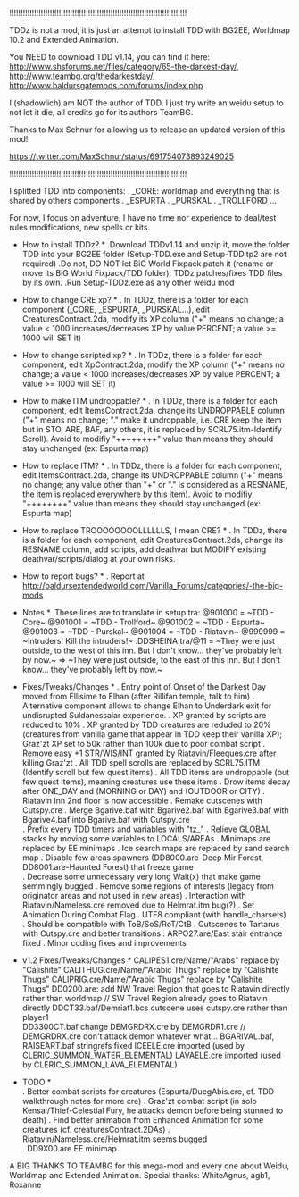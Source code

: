 
!!!!!!!!!!!!!!!!!!!!!!!!!!!!!!!!!!!!!!!!!!!!!!!!!!!!!!!!!!!!!!!!!!!!!!!!!!!!!!!

TDDz is not a mod, it is just an attempt to install TDD with BG2EE, Worldmap 10.2 and Extended Animation.

You NEED to download TDD v1.14, you can find it here: http://www.shsforums.net/files/category/65-the-darkest-day/, http://www.teambg.org/thedarkestday/, http://www.baldursgatemods.com/forums/index.php

I (shadowlich) am NOT the author of TDD, I just try write an weidu setup to not let it die, all credits go for its authors TeamBG.

Thanks to Max Schnur for allowing us to release an updated version of this mod!

https://twitter.com/MaxSchnur/status/691754073893249025

!!!!!!!!!!!!!!!!!!!!!!!!!!!!!!!!!!!!!!!!!!!!!!!!!!!!!!!!!!!!!!!!!!!!!!!!!!!!!!!


I splitted TDD into components:
    . _CORE: worldmap and everything that is shared by others components
    . _ESPURTA
    . _PURSKAL
    . _TROLLFORD
    ...

For now, I focus on adventure, I have no time nor experience to deal/test rules modifications, new spells or kits.

* How to install TDDz? *
    .Download TDDv1.14 and unzip it, move the folder TDD into your BG2EE folder (Setup-TDD.exe and Setup-TDD.tp2 are not required)
    .Do not, DO NOT let BiG World Fixpack patch it (rename or move its BiG World Fixpack/TDD folder); TDDz patches/fixes TDD files by its own.
    .Run Setup-TDDz.exe as any other weidu mod
    
* How to change CRE xp? *
	. In TDDz, there is a folder for each component (_CORE, _ESPURTA, _PURSKAL...), edit CreaturesContract.2da, modify its XP column ("+" means no change; a value < 1000 increases/decreases XP by value PERCENT; a value >= 1000 will SET it)
	
* How to change scripted xp? *
	. In TDDz, there is a folder for each component, edit XpContract.2da, modify the XP column ("+" means no change; a value < 1000 increases/decreases XP by value PERCENT; a value >= 1000 will SET it)

* How to make ITM undroppable? *
	. In TDDz, there is a folder for each component, edit ItemsContract.2da, change its UNDROPPABLE column ("+" means no change; "." make it undroppable, i.e. CRE keep the item but in STO, ARE, BAF, any others, it is replaced by SCRL75.itm-Identify Scroll). Avoid to modifiy "++++++++" value than means they should stay unchanged (ex: Espurta map)

* How to replace ITM? *
	. In TDDz, there is a folder for each component, edit ItemsContract.2da, change its UNDROPPABLE column ("+" means no change; any value other than "+" or "." is considered as a RESNAME, the item is replaced everywhere by this item). Avoid to modifiy "++++++++" value than means they should stay unchanged (ex: Espurta map)
	
* How to replace TROOOOOOOOLLLLLLS, I mean CRE? *
	. In TDDz, there is a folder for each component, edit CreaturesContract.2da, change its RESNAME column, add scripts, add deathvar but MODIFY existing deathvar/scripts/dialog at your own risks.
	
* How to report bugs? *	
	. Report at http://baldursextendedworld.com/Vanilla_Forums/categories/-the-big-mods    

* Notes *
    .These lines are to translate in setup.tra:
        @901000 = ~TDD - Core~
        @901001 = ~TDD - Trollford~
        @901002 = ~TDD - Espurta~ 
        @901003 = ~TDD - Purskal~ 
        @901004 = ~TDD - Riatavin~ 
        @999999 = ~Intruders! Kill the intruders!~
	.DDSHEINA.tra/@11 = ~They were just outside, to the west of this inn. But I don't know... they've probably left by now.~ => ~They were just outside, to the east of this inn. But I don't know... they've probably left by now.~		

* Fixes/Tweaks/Changes *
	. Entry point of Onset of the Darkest Day moved from Ellisime to Elhan (after Rillifan temple, talk to him)
	. Alternative component allows to change Elhan to Underdark exit for undisrupted Suldanessalar experience.
	. XP granted by scripts are reduced to 10%
	. XP granted by TDD creatures are reduded to 20% (creatures from vanilla game that appear in TDD keep their vanilla XP); Graz'zt XP set to 50k rather than 100k due to poor combat script
	. Remove easy +1 STR/WIS/INT granted by Riatavin/Fleeques.cre after killing Graz'zt
	. All TDD spell scrolls are replaced by SCRL75.ITM (Identify scroll but few quest items)
	. All TDD items are undroppable (but few quest items), meaning creatures use these items
	. Drow items decay after ONE_DAY and (MORNING or DAY) and (OUTDOOR or CITY)
	. Riatavin Inn 2nd floor is now accessible
	. Remake cutscenes with Cutspy.cre
	. Merge Bgarive.baf with Bgarive2.baf with Bgarive3.baf with Bgarive4.baf into Bgarive.baf with Cutspy.cre	
	. Prefix every TDD timers and variables with "tz_"
	. Relieve GLOBAL stacks by moving some variables to LOCALS/AREAs
	. Minimaps are replaced by EE minimaps
	. Ice search maps are replaced by sand search map
	. Disable few areas spawners (DD8000.are-Deep Mir Forest, DD8001.are-Haunted Forest) that freeze game	
	. Decrease some unnecessary very long Wait(x) that make game semmingly bugged
	. Remove some regions of interests (legacy from originator areas and not used in new areas)
	. Interaction with Riatavin/Nameless.cre removed due to Helmrat.itm bug(?)
	. Set Animation During Combat Flag
	. UTF8 compliant (with handle_charsets)
	. Should be compatible with ToB/SoS/RoT/CtB
	. Cutscenes to Tartarus with Cutspy.cre and better transitions
	. ARPO27.are/East stair entrance fixed
	. Minor coding fixes and improvements
	
* v1.2 Fixes/Tweaks/Changes *
	CALIPES1.cre/Name/"Arabs" replace by "Calishite"
	CALITHUG.cre/Name/"Arabic Thugs" replace by "Calishite Thugs"
	CALIPRIG.cre/Name/"Arabic Thugs" replace by "Calishite Thugs"
	DD0200.are: add NW Travel Region that goes to Riatavin directly rather than worldmap // SW Travel Region already goes to Riatavin directly
	DDCT33.baf/Demriat1.bcs cutscene uses cutspy.cre rather than player1	
	DD3300CT.baf change DEMGRDRX.cre by DEMGRDR1.cre // DEMGRDRX.cre don't attack demon whatever what...
	BGARIVAL.baf, RAISEART.baf stringrefs fixed
	ICEELE.cre imported (used by CLERIC_SUMMON_WATER_ELEMENTAL)
	LAVAELE.cre imported (used by CLERIC_SUMMON_LAVA_ELEMENTAL)
	
	
* TODO *	
	. Better combat scripts for creatures (Espurta/DuegAbis.cre, cf. TDD walkthrough notes for more cre)
	. Graz'zt combat script (in solo Kensai/Thief-Celestial Fury, he attacks demon before being stunned to death)
	. Find better animation from Enhanced Animation for some creatures (cf. creaturesContract.2DAs)
	. Riatavin/Nameless.cre/Helmrat.itm seems bugged	
	. DD9X00.are EE minimap	
	
	
A BIG THANKS TO TEAMBG for this mega-mod and every one about Weidu, Worldmap and Extended Animation.
Special thanks: WhiteAgnus, agb1, Roxanne

